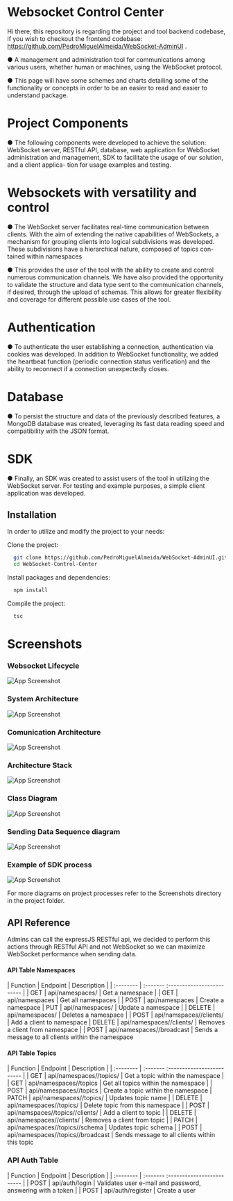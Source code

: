 
# Websocket Control Center

Hi there, this repository is regarding the project and tool backend codebase, if you wish to checkout the frontend codebase:
https://github.com/PedroMiguelAlmeida/WebSocket-AdminUI .

●   A management and administration tool for communications among various users, whether human or machines,
using the WebSocket protocol. 

●   This page will have some schemes and charts detailing some of the functionality or concepts in order to be an easier to read and easier to understand package.


# Project Components

●   The following components were developed to achieve the solution: WebSocket
server, RESTful API, database, web application for WebSocket administration and
management, SDK to facilitate the usage of our solution, and a client applica-
tion for usage examples and testing. 

# Websockets with versatility and control

●   The WebSocket server facilitates real-time
communication between clients. With the aim of extending the native capabilities
of WebSockets, a mechanism for grouping clients into logical subdivisions was
developed. These subdivisions have a hierarchical nature, composed of topics con-
tained within namespaces

●	This provides the user of the tool with the ability to
create and control numerous communication channels. We have also provided the
opportunity to validate the structure and data type sent to the communication
channels, if desired, through the upload of schemas. This allows for greater flexibility
and coverage for different possible use cases of the tool.

# Authentication

●   To authenticate the user establishing a connection, authentication via cookies was developed. In addition to WebSocket functionality, we added the heartbeat function (periodic connection status verification) and the ability to reconnect if a connection unexpectedly closes.

# Database

●   To persist the structure and data of the previously described features, a MongoDB
database was created, leveraging its fast data reading speed and compatibility with
the JSON format.

# SDK

●   Finally, an SDK was created to assist users of the tool in utilizing the WebSocket
server. For testing and example purposes, a simple client application was developed.










## Installation

In order to utilize and modify the project to your needs:

Clone the project:

```bash
  git clone https://github.com/PedroMiguelAlmeida/WebSocket-AdminUI.git
  cd WebSocket-Control-Center
```
Install packages and dependencies:

```bash
  npm install 
```
Compile the project:

```bash
  tsc
```
# Screenshots

### Websocket Lifecycle
![App Screenshot](https://github.com/PedroMiguelAlmeida/WebSocket-Control-Center/blob/main/Screenshots/WSLifeCycle.png?raw=true)

### System Architecture
![App Screenshot](https://github.com/PedroMiguelAlmeida/WebSocket-Control-Center/blob/main/Screenshots/ArquiteturaSistema.drawio.png?raw=true)

### Comunication Architecture

![App Screenshot](https://github.com/PedroMiguelAlmeida/WebSocket-Control-Center/blob/main/Screenshots/ArquiteturaComunicacao.drawio.png?raw=true)

### Architecture Stack

![App Screenshot](https://github.com/PedroMiguelAlmeida/WebSocket-Control-Center/blob/main/Screenshots/ArqTechStack.drawio.png?raw=true)

### Class Diagram

![App Screenshot](https://github.com/PedroMiguelAlmeida/WebSocket-Control-Center/blob/main/Screenshots/ClassDiagram.png?raw=true)

### Sending Data Sequence diagram

![App Screenshot](https://github.com/PedroMiguelAlmeida/WebSocket-Control-Center/blob/main/Screenshots/SendingData.drawio.png?raw=true)


### Example of SDK process

![App Screenshot](https://github.com/PedroMiguelAlmeida/WebSocket-Control-Center/blob/main/Screenshots/SequenceDiagram-WebsocketSDK.drawio.png?raw=true)

For more diagrams on project processes refer to the Screenshots directory in the project folder.







## API Reference

Admins can call the expressJS RESTful api, we decided to perform this actions through RESTful API and not WebSocket so we can maximize WebSocket performance when sending data.

#### API Table Namespaces

 | Function  | Endpoint                     | Description                |
 | :-------- | :-------                     :------------------------- |
 | GET       | api/namespaces/<namespace>   | Get a namespace |
 | GET         | api/namespaces               | Get all namespaces |
 | POST        | api/namespaces               | Create a namespace
 | PUT         | api/namespaces/<namespace>   | Update a namespace |
 | DELETE      | api/namespaces/<namespace>   | Deletes a namespace |
 | POST        | api/namspaces/<namespace>/clients/<clientId> | Add a client to namespace
 | DELETE | api/namespaces/<namespace>/clients/<clientId> | Removes a client from namespace |
 | POST | api/namespaces/<namespace>/broadcast | Sends a message to all clients within the namespace

#### API  Table Topics

 | Function  | Endpoint                     | Description                |
 | :-------- | :-------                     :------------------------- |
 | GET       | api/namespaces/<namespace>/topics/<topicName>   | Get a topic within the namespace |
 | GET         | api/namespaces/<namespace>/topics               | Get all topics within the namespace |
 | POST        | api/namespaces/<namespace>/topics              | Create a topic within the namespace
 | PATCH         | api/namespaces/<namespace>/topics/<topicName>   | Updates topic name |
 | DELETE      | api/namespaces/<namespace>/topics/<topicName>   | Delete topic from this namespace |
 | POST        | api/namspaces/<namespace>/topics/<topicName>/clients/<clientId>  | Add a client to topic |
 | DELETE | api/namespaces/<namespace>/clients/<clientId> | Removes a client from topic |
 | PATCH | api/namespaces/<namespace>/topics/<topicName>/schema | Updates topic schema |
 | POST | api/namespaces/<namespace>/topics/<topicName>/broadcast | Sends message to all clients within this topic

### API Auth Table

 | Function  | Endpoint                     | Description                |
 | :-------- | :-------                     :------------------------- |
 | POST | api/auth/login | Validates user e-mail and password, answering with a token |
 | POST | api/auth/register | Create a user

